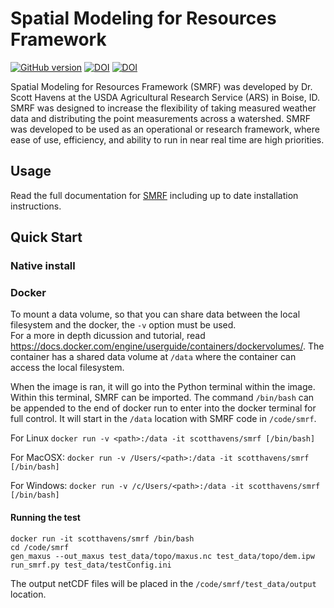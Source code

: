 # Spatial Modeling for Resources Framework

[![GitHub version](https://badge.fury.io/gh/USDA-ARS-NWRC%2Fsmrf.svg)](https://badge.fury.io/gh/USDA-ARS-NWRC%2Fsmrf)
[![DOI](https://zenodo.org/badge/DOI/10.5281/zenodo.898158.svg)](https://doi.org/10.5281/zenodo.898158)
[![DOI](https://readthedocs.org/projects/smrf/badge/)](https://smrf.readthedocs.io)

Spatial Modeling for Resources Framework (SMRF) was developed by Dr. Scott Havens at
the USDA Agricultural Research Service (ARS) in Boise, ID. SMRF was designed to
increase the flexibility of taking measured weather data and distributing
the point measurements across a watershed. SMRF was developed to be used as an
operational or research framework, where ease of use, efficiency, and ability to
run in near real time are high priorities.

## Usage 
Read the full documentation for [SMRF](https://smrf.readthedocs.io) including up to
date installation instructions.


## Quick Start

### Native install

### Docker

To mount a data volume, so that you can share data between the local filesystem and the docker, the `-v` option must be used.  
For a more in depth dicussion and tutorial, read https://docs.docker.com/engine/userguide/containers/dockervolumes/. The container
has a shared data volume at `/data` where the container can access the local filesystem. 

When the image is ran, it will go into the Python terminal within the image. Within this terminal, SMRF can be imported. The
command `/bin/bash` can be appended to the end of docker run to enter into the docker terminal for full control. It will start 
in the `/data` location with SMRF code in `/code/smrf`.

For Linux
`docker run -v <path>:/data -it scotthavens/smrf [/bin/bash]`

For MacOSX:
`docker run -v /Users/<path>:/data -it scotthavens/smrf [/bin/bash]`

For Windows:
`docker run -v /c/Users/<path>:/data -it scotthavens/smrf [/bin/bash]`


#### Running the test

```
docker run -it scotthavens/smrf /bin/bash
cd /code/smrf
gen_maxus --out_maxus test_data/topo/maxus.nc test_data/topo/dem.ipw
run_smrf.py test_data/testConfig.ini
```

The output netCDF files will be placed in the `/code/smrf/test_data/output` location.
